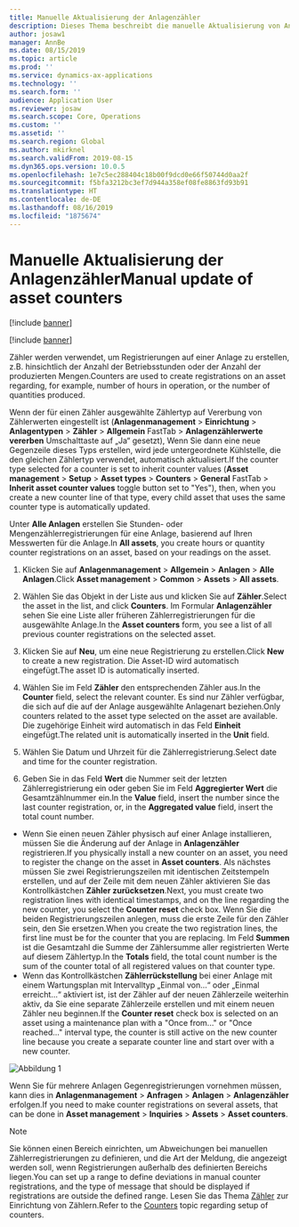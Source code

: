 ```yaml
---
title: Manuelle Aktualisierung der Anlagenzähler
description: Dieses Thema beschreibt die manuelle Aktualisierung von Anlagenzählern im Anlagenmanagement.
author: josaw1
manager: AnnBe
ms.date: 08/15/2019
ms.topic: article
ms.prod: ''
ms.service: dynamics-ax-applications
ms.technology: ''
ms.search.form: ''
audience: Application User
ms.reviewer: josaw
ms.search.scope: Core, Operations
ms.custom: ''
ms.assetid: ''
ms.search.region: Global
ms.author: mkirknel
ms.search.validFrom: 2019-08-15
ms.dyn365.ops.version: 10.0.5
ms.openlocfilehash: 1e7c5ec288404c18b00f9dcd0e66f50744d0aa2f
ms.sourcegitcommit: f5bfa3212bc3ef7d944a358ef08fe8863fd93b91
ms.translationtype: HT
ms.contentlocale: de-DE
ms.lasthandoff: 08/16/2019
ms.locfileid: "1875674"
---
```

# <a name="manual-update-of-asset-counters"></a><span data-ttu-id="e54ca-103">Manuelle Aktualisierung der Anlagenzähler</span><span class="sxs-lookup"><span data-stu-id="e54ca-103">Manual update of asset counters</span></span>

[!include [banner](../../includes/banner.md)]

[!include [banner](../../includes/preview-banner.md)]


<span data-ttu-id="e54ca-104">Zähler werden verwendet, um Registrierungen auf einer Anlage zu erstellen, z.B. hinsichtlich der Anzahl der Betriebsstunden oder der Anzahl der produzierten Mengen.</span><span class="sxs-lookup"><span data-stu-id="e54ca-104">Counters are used to create registrations on an asset regarding, for example, number of hours in operation, or the number of quantities produced.</span></span>

<span data-ttu-id="e54ca-105">Wenn der für einen Zähler ausgewählte Zählertyp auf Vererbung von Zählerwerten eingestellt ist (**Anlagenmanagement** > **Einrichtung** > **Anlagentypen** > **Zähler** > **Allgemein** FastTab > **Anlagenzählerwerte vererben** Umschalttaste auf „Ja“ gesetzt), Wenn Sie dann eine neue Gegenzeile dieses Typs erstellen, wird jede untergeordnete Kühlstelle, die den gleichen Zählertyp verwendet, automatisch aktualisiert.</span><span class="sxs-lookup"><span data-stu-id="e54ca-105">If the counter type selected for a counter is set to inherit counter values (**Asset management** > **Setup** > **Asset types** > **Counters** > **General** FastTab > **Inherit asset counter values** toggle button set to "Yes"), then, when you create a new counter line of that type, every child asset that uses the same counter type is automatically updated.</span></span>

<span data-ttu-id="e54ca-106">Unter **Alle Anlagen** erstellen Sie Stunden- oder Mengenzählerregistrierungen für eine Anlage, basierend auf Ihren Messwerten für die Anlage.</span><span class="sxs-lookup"><span data-stu-id="e54ca-106">In **All assets**, you create hours or quantity counter registrations on an asset, based on your readings on the asset.</span></span>

1. <span data-ttu-id="e54ca-107">Klicken Sie auf **Anlagenmanagement** > **Allgemein** > **Anlagen** > **Alle Anlagen**.</span><span class="sxs-lookup"><span data-stu-id="e54ca-107">Click **Asset management** > **Common** > **Assets** > **All assets**.</span></span>

2. <span data-ttu-id="e54ca-108">Wählen Sie das Objekt in der Liste aus und klicken Sie auf **Zähler**.</span><span class="sxs-lookup"><span data-stu-id="e54ca-108">Select the asset in the list, and click **Counters**.</span></span> <span data-ttu-id="e54ca-109">Im Formular **Anlagenzähler** sehen Sie eine Liste aller früheren Zählerregistrierungen für die ausgewählte Anlage.</span><span class="sxs-lookup"><span data-stu-id="e54ca-109">In the **Asset counters** form, you see a list of all previous counter registrations on the selected asset.</span></span>

3. <span data-ttu-id="e54ca-110">Klicken Sie auf **Neu**, um eine neue Registrierung zu erstellen.</span><span class="sxs-lookup"><span data-stu-id="e54ca-110">Click **New** to create a new registration.</span></span> <span data-ttu-id="e54ca-111">Die Asset-ID wird automatisch eingefügt.</span><span class="sxs-lookup"><span data-stu-id="e54ca-111">The asset ID is automatically inserted.</span></span>

4. <span data-ttu-id="e54ca-112">Wählen Sie im Feld **Zähler** den entsprechenden Zähler aus.</span><span class="sxs-lookup"><span data-stu-id="e54ca-112">In the **Counter** field, select the relevant counter.</span></span> <span data-ttu-id="e54ca-113">Es sind nur Zähler verfügbar, die sich auf die auf der Anlage ausgewählte Anlagenart beziehen.</span><span class="sxs-lookup"><span data-stu-id="e54ca-113">Only counters related to the asset type selected on the asset are available.</span></span> <span data-ttu-id="e54ca-114">Die zugehörige Einheit wird automatisch in das Feld **Einheit** eingefügt.</span><span class="sxs-lookup"><span data-stu-id="e54ca-114">The related unit is automatically inserted in the **Unit** field.</span></span>

5. <span data-ttu-id="e54ca-115">Wählen Sie Datum und Uhrzeit für die Zählerregistrierung.</span><span class="sxs-lookup"><span data-stu-id="e54ca-115">Select date and time for the counter registration.</span></span>

6. <span data-ttu-id="e54ca-116">Geben Sie in das Feld **Wert** die Nummer seit der letzten Zählerregistrierung ein oder geben Sie im Feld **Aggregierter Wert** die Gesamtzählnummer ein.</span><span class="sxs-lookup"><span data-stu-id="e54ca-116">In the **Value** field, insert the number since the last counter registration, or, in the **Aggregated value** field, insert the total count number.</span></span>

- <span data-ttu-id="e54ca-117">Wenn Sie einen neuen Zähler physisch auf einer Anlage installieren, müssen Sie die Änderung auf der Anlage in **Anlagenzähler** registrieren.</span><span class="sxs-lookup"><span data-stu-id="e54ca-117">If you physically install a new counter on an asset, you need to register the change on the asset in **Asset counters**.</span></span> <span data-ttu-id="e54ca-118">Als nächstes müssen Sie zwei Registrierungszeilen mit identischen Zeitstempeln erstellen, und auf der Zeile mit dem neuen Zähler aktivieren Sie das Kontrollkästchen **Zähler zurücksetzen**.</span><span class="sxs-lookup"><span data-stu-id="e54ca-118">Next, you must create two registration lines with identical timestamps, and on the line regarding the new counter, you select the **Counter reset** check box.</span></span> <span data-ttu-id="e54ca-119">Wenn Sie die beiden Registrierungszeilen anlegen, muss die erste Zeile für den Zähler sein, den Sie ersetzen.</span><span class="sxs-lookup"><span data-stu-id="e54ca-119">When you create the two registration lines, the first line must be for the counter that you are replacing.</span></span> <span data-ttu-id="e54ca-120">Im Feld **Summen** ist die Gesamtzahl die Summe der Zählersumme aller registrierten Werte auf diesem Zählertyp.</span><span class="sxs-lookup"><span data-stu-id="e54ca-120">In the **Totals** field, the total count number is the sum of the counter total of all registered values on that counter type.</span></span>  
- <span data-ttu-id="e54ca-121">Wenn das Kontrollkästchen **Zählerrückstellung** bei einer Anlage mit einem Wartungsplan mit Intervalltyp „Einmal von...“ oder „Einmal erreicht...“ aktiviert ist, ist der Zähler auf der neuen Zählerzeile weiterhin aktiv, da Sie eine separate Zählerzeile erstellen und mit einem neuen Zähler neu beginnen.</span><span class="sxs-lookup"><span data-stu-id="e54ca-121">If the **Counter reset** check box is selected on an asset using a maintenance plan with a "Once from..." or "Once reached..." interval type, the counter is still active on the new counter line because you create a separate counter line and start over with a new counter.</span></span>

![Abbildung 1](media/11-work-orders.png)


<span data-ttu-id="e54ca-123">Wenn Sie für mehrere Anlagen Gegenregistrierungen vornehmen müssen, kann dies in **Anlagenmanagement** > **Anfragen** > **Anlagen** > **Anlagenzähler** erfolgen.</span><span class="sxs-lookup"><span data-stu-id="e54ca-123">If you need to make counter registrations on several assets, that can be done in **Asset management** > **Inquiries** > **Assets** > **Asset counters**.</span></span>

>[!NOTE]
><span data-ttu-id="e54ca-124">Sie können einen Bereich einrichten, um Abweichungen bei manuellen Zählerregistrierungen zu definieren, und die Art der Meldung, die angezeigt werden soll, wenn Registrierungen außerhalb des definierten Bereichs liegen.</span><span class="sxs-lookup"><span data-stu-id="e54ca-124">You can set up a range to define deviations in manual counter registrations, and the type of message that should be displayed if registrations are outside the defined range.</span></span> <span data-ttu-id="e54ca-125">Lesen Sie das Thema [Zähler](../setup-for-objects/counters.md) zur Einrichtung von Zählern.</span><span class="sxs-lookup"><span data-stu-id="e54ca-125">Refer to the [Counters](../setup-for-objects/counters.md) topic regarding setup of counters.</span></span>

